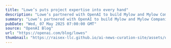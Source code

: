 ```yaml
---
title: "Lowe’s puts project expertise into every hand"
description: "Lowe’s partnered with OpenAI to build Mylow and Mylow Companion, AI-powered tools that bring expert help to both customers and store associates—making complex home improvement projects easier to plan, navigate, and complete."
summary: "Lowe’s partnered with OpenAI to build Mylow and Mylow Companion, AI-powered tools that bring expert help to both customers and store associates—making complex home improvement projects easier to plan, navigate, and complete."
pubDate: "Wed, 07 May 2025 07:00:00 GMT"
source: "OpenAI Blog"
url: "https://openai.com/blog/lowes"
thumbnail: "https://raisex-llc.github.io/ai-news-curation-site/assets/openai_logo.png"
---
```


